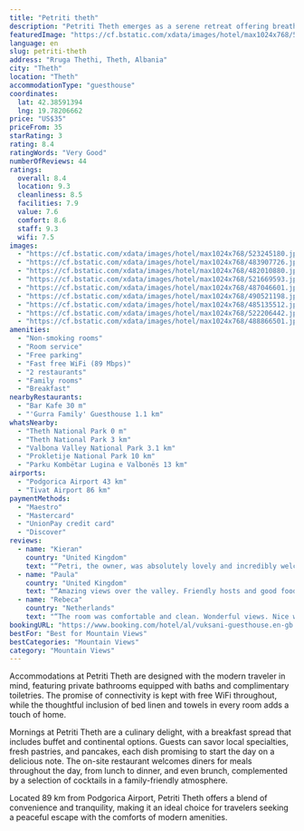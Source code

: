 ```yaml
---
title: "Petriti theth"
description: "Petriti Theth emerges as a serene retreat offering breathtaking mountain views and a cozy stay just a stone's throw away from Theth National Park."
featuredImage: "https://cf.bstatic.com/xdata/images/hotel/max1024x768/523245180.jpg?k=6800ba0bc1d22c0072dae9a5356f825b0474d9c2eda5bdd1cc64f979f1760212&o=&hp=1"
language: en
slug: petriti-theth
address: "Rruga Thethi, Theth, Albania"
city: "Theth"
location: "Theth"
accommodationType: "guesthouse"
coordinates:
  lat: 42.38591394
  lng: 19.78206662
price: "US$35"
priceFrom: 35
starRating: 3
rating: 8.4
ratingWords: "Very Good"
numberOfReviews: 44
ratings:
  overall: 8.4
  location: 9.3
  cleanliness: 8.5
  facilities: 7.9
  value: 7.6
  comfort: 8.6
  staff: 9.3
  wifi: 7.5
images:
  - "https://cf.bstatic.com/xdata/images/hotel/max1024x768/523245180.jpg?k=6800ba0bc1d22c0072dae9a5356f825b0474d9c2eda5bdd1cc64f979f1760212&o=&hp=1"
  - "https://cf.bstatic.com/xdata/images/hotel/max1024x768/483907726.jpg?k=bae8d43db138d2ea4490b7118fbd73160a4b0bb24468bae1fd67468d6bf95b00&o=&hp=1"
  - "https://cf.bstatic.com/xdata/images/hotel/max1024x768/482010880.jpg?k=57656bfdf27ae940a0070025f3cec21f1090c50860987e8671d2eca08e23c259&o=&hp=1"
  - "https://cf.bstatic.com/xdata/images/hotel/max1024x768/521669593.jpg?k=2c78cc5186da65973274f872eb84ce85cfb7eb77a6970e264c00bc46da250e4a&o=&hp=1"
  - "https://cf.bstatic.com/xdata/images/hotel/max1024x768/487046601.jpg?k=51ba30f20f62e28665998fdd563788f9638d66f1be6ca5d3d678ae708e29fcad&o=&hp=1"
  - "https://cf.bstatic.com/xdata/images/hotel/max1024x768/490521198.jpg?k=0e24abff3d2cc3e4c4397de54baef6577c42896dc73962a786fcdb5d9e8628ee&o=&hp=1"
  - "https://cf.bstatic.com/xdata/images/hotel/max1024x768/485135512.jpg?k=e566bfa2cb6bba4d8e10c4cd014323bc12c40478c087be29f450f5d64b680b52&o=&hp=1"
  - "https://cf.bstatic.com/xdata/images/hotel/max1024x768/522206442.jpg?k=7f20b7500af910ca2a052ddd22f5d6ffa3ef0b4d685c11c76a34e77dbfffc5a0&o=&hp=1"
  - "https://cf.bstatic.com/xdata/images/hotel/max1024x768/488866501.jpg?k=6b4f41fa8ad2eb6266d6d24cbe8f297941332e12d870d856c42574f3787f1ce8&o=&hp=1"
amenities:
  - "Non-smoking rooms"
  - "Room service"
  - "Free parking"
  - "Fast free WiFi (89 Mbps)"
  - "2 restaurants"
  - "Family rooms"
  - "Breakfast"
nearbyRestaurants:
  - "Bar Kafe 30 m"
  - "'Gurra Family' Guesthouse 1.1 km"
whatsNearby:
  - "Theth National Park 0 m"
  - "Theth National Park 3 km"
  - "Valbona Valley National Park 3.1 km"
  - "Prokletije National Park 10 km"
  - "Parku Kombëtar Lugina e Valbonës 13 km"
airports:
  - "Podgorica Airport 43 km"
  - "Tivat Airport 86 km"
paymentMethods:
  - "Maestro"
  - "Mastercard"
  - "UnionPay credit card"
  - "Discover"
reviews:
  - name: "Kieran"
    country: "United Kingdom"
    text: "“Petri, the owner, was absolutely lovely and incredibly welcoming and all the staff were brilliant!”"
  - name: "Paula"
    country: "United Kingdom"
    text: "“Amazing views over the valley. Friendly hosts and good food in the restaurant.”"
  - name: "Rebeca"
    country: "Netherlands"
    text: "“The room was comfortable and clean. Wonderful views. Nice welcoming staff. Great food in the restaurant and affordable. Petrit was helpful with both hiking advise and stories about theth.”"
bookingURL: "https://www.booking.com/hotel/al/vuksani-guesthouse.en-gb.html?aid=8035640"
bestFor: "Best for Mountain Views"
bestCategories: "Mountain Views"
category: "Mountain Views"
---
```


Accommodations at Petriti Theth are designed with the modern traveler in mind, featuring private bathrooms equipped with baths and complimentary toiletries. The promise of connectivity is kept with free WiFi throughout, while the thoughtful inclusion of bed linen and towels in every room adds a touch of home.

Mornings at Petriti Theth are a culinary delight, with a breakfast spread that includes buffet and continental options. Guests can savor local specialties, fresh pastries, and pancakes, each dish promising to start the day on a delicious note. The on-site restaurant welcomes diners for meals throughout the day, from lunch to dinner, and even brunch, complemented by a selection of cocktails in a family-friendly atmosphere.

Located 89 km from Podgorica Airport, Petriti Theth offers a blend of convenience and tranquility, making it an ideal choice for travelers seeking a peaceful escape with the comforts of modern amenities.